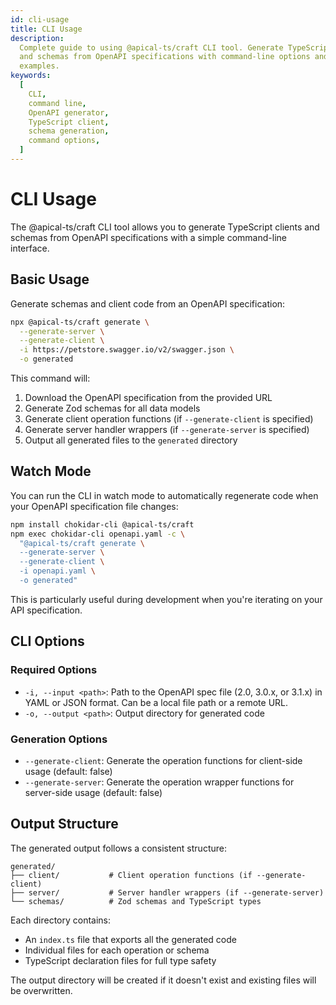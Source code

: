 ```yaml
---
id: cli-usage
title: CLI Usage
description:
  Complete guide to using @apical-ts/craft CLI tool. Generate TypeScript clients
  and schemas from OpenAPI specifications with command-line options and
  examples.
keywords:
  [
    CLI,
    command line,
    OpenAPI generator,
    TypeScript client,
    schema generation,
    command options,
  ]
---
```


# CLI Usage

The @apical-ts/craft CLI tool allows you to generate TypeScript clients and
schemas from OpenAPI specifications with a simple command-line interface.

## Basic Usage

Generate schemas and client code from an OpenAPI specification:

```bash
npx @apical-ts/craft generate \
  --generate-server \
  --generate-client \
  -i https://petstore.swagger.io/v2/swagger.json \
  -o generated
```

This command will:

1. Download the OpenAPI specification from the provided URL
2. Generate Zod schemas for all data models
3. Generate client operation functions (if `--generate-client` is specified)
4. Generate server handler wrappers (if `--generate-server` is specified)
5. Output all generated files to the `generated` directory

## Watch Mode

You can run the CLI in watch mode to automatically regenerate code when your
OpenAPI specification file changes:

```bash
npm install chokidar-cli @apical-ts/craft
npm exec chokidar-cli openapi.yaml -c \
  "@apical-ts/craft generate \
  --generate-server \
  --generate-client \
  -i openapi.yaml \
  -o generated"
```

This is particularly useful during development when you're iterating on your API
specification.

## CLI Options

### Required Options

- `-i, --input <path>`: Path to the OpenAPI spec file (2.0, 3.0.x, or 3.1.x) in
  YAML or JSON format. Can be a local file path or a remote URL.
- `-o, --output <path>`: Output directory for generated code

### Generation Options

- `--generate-client`: Generate the operation functions for client-side usage
  (default: false)
- `--generate-server`: Generate the operation wrapper functions for server-side
  usage (default: false)

## Output Structure

The generated output follows a consistent structure:

```
generated/
├── client/           # Client operation functions (if --generate-client)
├── server/           # Server handler wrappers (if --generate-server)
└── schemas/          # Zod schemas and TypeScript types
```

Each directory contains:

- An `index.ts` file that exports all the generated code
- Individual files for each operation or schema
- TypeScript declaration files for full type safety

The output directory will be created if it doesn't exist and existing files will
be overwritten.

